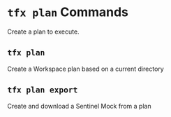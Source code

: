 # `tfx plan` Commands

Create a plan to execute.

## `tfx plan`

Create a Workspace plan based on a current directory


## `tfx plan export`

Create and download a Sentinel Mock from a plan
